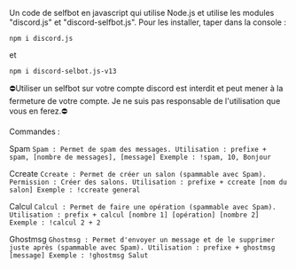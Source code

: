 Un code de selfbot en javascript qui
utilise Node.js et
utilise les modules "discord.js" et "discord-selfbot.js".
Pour les installer, taper dans la console :
```
npm i discord.js
```
et
```
npm i discord-selbot.js-v13
```

⛔Utiliser un selfbot sur votre compte discord est interdit et peut mener à la fermeture de votre compte. Je ne suis pas responsable de l'utilisation que vous en ferez.⛔

Commandes :

  Spam
     ``
    Spam : Permet de spam des messages.
    Utilisation : prefixe + spam, [nombre de messages], [message]
    Exemple : !spam, 10, Bonjour
    ``
    
  Ccreate
    ``
    Ccreate : Permet de créer un salon (spammable avec Spam).
    Permission : Créer des salons.
    Utilisation : prefixe + ccreate [nom du salon]
    Exemple : !ccreate general
    ``
    
  Calcul
    ``
    Calcul : Permet de faire une opération (spammable avec Spam).
    Utilisation : prefix + calcul [nombre 1] [opération] [nombre 2]
    Exemple : !calcul 2 + 2
    ``
    
  Ghostmsg
    ``
    Ghostmsg : Permet d'envoyer un message et de le supprimer juste après (spammable avec Spam).
    Utilisation : prefixe + ghostmsg [message]
    Exemple : !ghostmsg Salut
    ``
